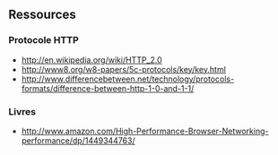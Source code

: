 Ressources
---------------------

### Protocole HTTP ###

- http://en.wikipedia.org/wiki/HTTP_2.0
- http://www8.org/w8-papers/5c-protocols/key/key.html
- http://www.differencebetween.net/technology/protocols-formats/difference-between-http-1-0-and-1-1/

### Livres ###
- http://www.amazon.com/High-Performance-Browser-Networking-performance/dp/1449344763/
